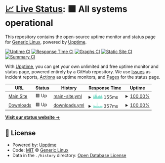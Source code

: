 # [📈 Live Status](https://status.genericlinux.org): <!--live status--> **🟩 All systems operational**

This repository contains the open-source uptime monitor and status page for [Generic Linux](https://status.genericlinux.org), powered by [Upptime](https://github.com/upptime/upptime).

[![Uptime CI](https://github.com/Generic-Linux/status.genericlinux.org/workflows/Uptime%20CI/badge.svg)](https://github.com/upptime/upptime/actions?query=workflow%3A%22Uptime+CI%22)
[![Response Time CI](https://github.com/Generic-Linux/status.genericlinux.org/workflows/Response%20Time%20CI/badge.svg)](https://github.com/upptime/upptime/actions?query=workflow%3A%22Response+Time+CI%22)
[![Graphs CI](https://github.com/Generic-Linux/status.genericlinux.org/workflows/Graphs%20CI/badge.svg)](https://github.com/upptime/upptime/actions?query=workflow%3A%22Graphs+CI%22)
[![Static Site CI](https://github.com/Generic-Linux/status.genericlinux.org/workflows/Static%20Site%20CI/badge.svg)](https://github.com/upptime/upptime/actions?query=workflow%3A%22Static+Site+CI%22)
[![Summary CI](https://github.com/Generic-Linux/status.genericlinux.org/workflows/Summary%20CI/badge.svg)](https://github.com/upptime/upptime/actions?query=workflow%3A%22Summary+CI%22)

With [Upptime](https://upptime.js.org), you can get your own unlimited and free uptime monitor and status page, powered entirely by a GitHub repository. We use [Issues](https://github.com/Generic-Linux/status.genericlinux.org/issues) as incident reports, [Actions](https://github.com/Generic-Linux/status.genericlinux.org/actions) as uptime monitors, and [Pages](https://status.genericlinux.org) for the status page.

<!--start: status pages-->
<!-- This summary is generated by Upptime (https://github.com/upptime/upptime) -->
<!-- Do not edit this manually, your changes will be overwritten -->
<!-- prettier-ignore -->
| URL | Status | History | Response Time | Uptime |
| --- | ------ | ------- | ------------- | ------ |
| <img alt="" src="https://favicons.githubusercontent.com/genericlinux.org" height="13"> [Main Site](https://genericlinux.org) | 🟩 Up | [main-site.yml](https://github.com/Generic-Linux/status.genericlinux.org/commits/HEAD/history/main-site.yml) | <details><summary><img alt="Response time graph" src="./graphs/main-site/response-time-week.png" height="20"> 155ms</summary><br><a href="https://status.genericlinux.org/history/main-site"><img alt="Response time 203" src="https://img.shields.io/endpoint?url=https%3A%2F%2Fraw.githubusercontent.com%2FGeneric-Linux%2Fstatus.genericlinux.org%2FHEAD%2Fapi%2Fmain-site%2Fresponse-time.json"></a><br><a href="https://status.genericlinux.org/history/main-site"><img alt="24-hour response time 49" src="https://img.shields.io/endpoint?url=https%3A%2F%2Fraw.githubusercontent.com%2FGeneric-Linux%2Fstatus.genericlinux.org%2FHEAD%2Fapi%2Fmain-site%2Fresponse-time-day.json"></a><br><a href="https://status.genericlinux.org/history/main-site"><img alt="7-day response time 155" src="https://img.shields.io/endpoint?url=https%3A%2F%2Fraw.githubusercontent.com%2FGeneric-Linux%2Fstatus.genericlinux.org%2FHEAD%2Fapi%2Fmain-site%2Fresponse-time-week.json"></a><br><a href="https://status.genericlinux.org/history/main-site"><img alt="30-day response time 145" src="https://img.shields.io/endpoint?url=https%3A%2F%2Fraw.githubusercontent.com%2FGeneric-Linux%2Fstatus.genericlinux.org%2FHEAD%2Fapi%2Fmain-site%2Fresponse-time-month.json"></a><br><a href="https://status.genericlinux.org/history/main-site"><img alt="1-year response time 203" src="https://img.shields.io/endpoint?url=https%3A%2F%2Fraw.githubusercontent.com%2FGeneric-Linux%2Fstatus.genericlinux.org%2FHEAD%2Fapi%2Fmain-site%2Fresponse-time-year.json"></a></details> | <details><summary><a href="https://status.genericlinux.org/history/main-site">100.00%</a></summary><a href="https://status.genericlinux.org/history/main-site"><img alt="All-time uptime 99.83%" src="https://img.shields.io/endpoint?url=https%3A%2F%2Fraw.githubusercontent.com%2FGeneric-Linux%2Fstatus.genericlinux.org%2FHEAD%2Fapi%2Fmain-site%2Fuptime.json"></a><br><a href="https://status.genericlinux.org/history/main-site"><img alt="24-hour uptime 100.00%" src="https://img.shields.io/endpoint?url=https%3A%2F%2Fraw.githubusercontent.com%2FGeneric-Linux%2Fstatus.genericlinux.org%2FHEAD%2Fapi%2Fmain-site%2Fuptime-day.json"></a><br><a href="https://status.genericlinux.org/history/main-site"><img alt="7-day uptime 100.00%" src="https://img.shields.io/endpoint?url=https%3A%2F%2Fraw.githubusercontent.com%2FGeneric-Linux%2Fstatus.genericlinux.org%2FHEAD%2Fapi%2Fmain-site%2Fuptime-week.json"></a><br><a href="https://status.genericlinux.org/history/main-site"><img alt="30-day uptime 100.00%" src="https://img.shields.io/endpoint?url=https%3A%2F%2Fraw.githubusercontent.com%2FGeneric-Linux%2Fstatus.genericlinux.org%2FHEAD%2Fapi%2Fmain-site%2Fuptime-month.json"></a><br><a href="https://status.genericlinux.org/history/main-site"><img alt="1-year uptime 99.83%" src="https://img.shields.io/endpoint?url=https%3A%2F%2Fraw.githubusercontent.com%2FGeneric-Linux%2Fstatus.genericlinux.org%2FHEAD%2Fapi%2Fmain-site%2Fuptime-year.json"></a></details>
| <img alt="" src="https://favicons.githubusercontent.com/pub.genericlinux.org" height="13"> [Downloads](https://pub.genericlinux.org) | 🟩 Up | [downloads.yml](https://github.com/Generic-Linux/status.genericlinux.org/commits/HEAD/history/downloads.yml) | <details><summary><img alt="Response time graph" src="./graphs/downloads/response-time-week.png" height="20"> 357ms</summary><br><a href="https://status.genericlinux.org/history/downloads"><img alt="Response time 279" src="https://img.shields.io/endpoint?url=https%3A%2F%2Fraw.githubusercontent.com%2FGeneric-Linux%2Fstatus.genericlinux.org%2FHEAD%2Fapi%2Fdownloads%2Fresponse-time.json"></a><br><a href="https://status.genericlinux.org/history/downloads"><img alt="24-hour response time 713" src="https://img.shields.io/endpoint?url=https%3A%2F%2Fraw.githubusercontent.com%2FGeneric-Linux%2Fstatus.genericlinux.org%2FHEAD%2Fapi%2Fdownloads%2Fresponse-time-day.json"></a><br><a href="https://status.genericlinux.org/history/downloads"><img alt="7-day response time 357" src="https://img.shields.io/endpoint?url=https%3A%2F%2Fraw.githubusercontent.com%2FGeneric-Linux%2Fstatus.genericlinux.org%2FHEAD%2Fapi%2Fdownloads%2Fresponse-time-week.json"></a><br><a href="https://status.genericlinux.org/history/downloads"><img alt="30-day response time 279" src="https://img.shields.io/endpoint?url=https%3A%2F%2Fraw.githubusercontent.com%2FGeneric-Linux%2Fstatus.genericlinux.org%2FHEAD%2Fapi%2Fdownloads%2Fresponse-time-month.json"></a><br><a href="https://status.genericlinux.org/history/downloads"><img alt="1-year response time 279" src="https://img.shields.io/endpoint?url=https%3A%2F%2Fraw.githubusercontent.com%2FGeneric-Linux%2Fstatus.genericlinux.org%2FHEAD%2Fapi%2Fdownloads%2Fresponse-time-year.json"></a></details> | <details><summary><a href="https://status.genericlinux.org/history/downloads">100.00%</a></summary><a href="https://status.genericlinux.org/history/downloads"><img alt="All-time uptime 100.00%" src="https://img.shields.io/endpoint?url=https%3A%2F%2Fraw.githubusercontent.com%2FGeneric-Linux%2Fstatus.genericlinux.org%2FHEAD%2Fapi%2Fdownloads%2Fuptime.json"></a><br><a href="https://status.genericlinux.org/history/downloads"><img alt="24-hour uptime 100.00%" src="https://img.shields.io/endpoint?url=https%3A%2F%2Fraw.githubusercontent.com%2FGeneric-Linux%2Fstatus.genericlinux.org%2FHEAD%2Fapi%2Fdownloads%2Fuptime-day.json"></a><br><a href="https://status.genericlinux.org/history/downloads"><img alt="7-day uptime 100.00%" src="https://img.shields.io/endpoint?url=https%3A%2F%2Fraw.githubusercontent.com%2FGeneric-Linux%2Fstatus.genericlinux.org%2FHEAD%2Fapi%2Fdownloads%2Fuptime-week.json"></a><br><a href="https://status.genericlinux.org/history/downloads"><img alt="30-day uptime 100.00%" src="https://img.shields.io/endpoint?url=https%3A%2F%2Fraw.githubusercontent.com%2FGeneric-Linux%2Fstatus.genericlinux.org%2FHEAD%2Fapi%2Fdownloads%2Fuptime-month.json"></a><br><a href="https://status.genericlinux.org/history/downloads"><img alt="1-year uptime 100.00%" src="https://img.shields.io/endpoint?url=https%3A%2F%2Fraw.githubusercontent.com%2FGeneric-Linux%2Fstatus.genericlinux.org%2FHEAD%2Fapi%2Fdownloads%2Fuptime-year.json"></a></details>

<!--end: status pages-->

[**Visit our status website →**](https://status.genericlinux.org)

## 📄 License

- Powered by: [Upptime](https://github.com/upptime/upptime)
- Code: [MIT](./LICENSE) © [Generic Linux](https://status.genericlinux.org)
- Data in the `./history` directory: [Open Database License](https://opendatacommons.org/licenses/odbl/1-0/)

